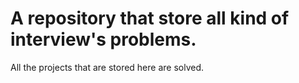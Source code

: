 # A repository that store all kind of interview's problems. 
All the projects that are stored here are solved.
